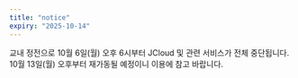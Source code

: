 ```yaml
---
title: "notice"
expiry: "2025-10-14"
---
```


교내 정전으로 10월 6일(월) 오후 6시부터 JCloud 및 관련 서비스가 전체 중단됩니다. 10월 13일(월) 오후부터 재가동될 예정이니 이용에 참고 바랍니다.

